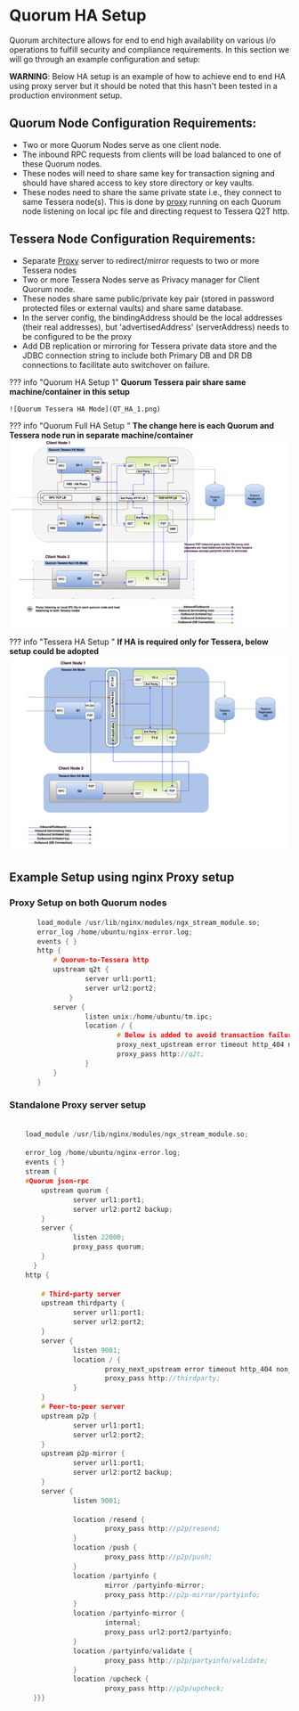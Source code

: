 # Quorum HA Setup

Quorum architecture allows for end to end high availability on various i/o operations to fulfill security and compliance requirements. In this section we will go through an example configuration and setup:

**WARNING**: Below HA setup is an example of how to achieve end to end HA using proxy server but it should be noted that this hasn't been tested in a production environment setup. 

## Quorum Node Configuration Requirements:

- Two or more Quorum Nodes serve as one client node.
- The inbound RPC requests from clients will be load balanced to one of these Quorum nodes.
- These nodes will need to share same key for transaction signing and should have shared access to key store directory or key vaults.
- These nodes need to share the same private state i.e., they connect to same Tessera node(s). This is done by [proxy](#proxy-setup-on-both-quorum-nodes) running on each Quorum node listening on local ipc file and directing request to Tessera Q2T http.

## Tessera Node Configuration Requirements:

- Separate [Proxy](#standalone-proxy-server-setup) server to redirect/mirror requests to two or more Tessera nodes 
- Two or more Tessera Nodes serve as Privacy manager for Client Quorum node.
- These nodes share same public/private key pair (stored in password protected files or external vaults) and share same database.
- In the server config, the bindingAddress should be the local addresses (their real addresses), but 'advertisedAddress' (serverAddress) needs to be configured to be the proxy
- Add DB replication or mirroring for Tessera private data store and the JDBC connection string to include both Primary DB and DR DB connections to facilitate auto switchover on failure.


??? info "Quorum HA Setup 1"
    **Quorum Tessera pair share same machine/container in this setup**
    
    ![Quorum Tessera HA Mode](QT_HA_1.png)

??? info "Quorum Full HA Setup "
    **The change here is each Quorum and Tessera node run in separate machine/container**
    ![Quorum Tessera Full HA Mode](QT_HA_2.png)

??? info "Tessera HA Setup "
    **If HA is required only for Tessera, below setup could be adopted**
    ![Tessera HA Mode](Tessera_HA.png)
  

## Example Setup using nginx Proxy setup

### Proxy Setup on both Quorum nodes
```c
       load_module /usr/lib/nginx/modules/ngx_stream_module.so;
       error_log /home/ubuntu/nginx-error.log;
       events { }
       http {
           # Quorum-to-Tessera http
           upstream q2t {
                   server url1:port1;
                   server url2:port2;
               }
           server {
                   listen unix:/home/ubuntu/tm.ipc;
                   location / {
                           # Below is added to avoid transaction failure if partyinfo gets out of sync.
                           proxy_next_upstream error timeout http_404 non_idempotent; 
                           proxy_pass http://q2t;
                   }
           }
       }
```
 

### Standalone Proxy server setup
```c

    load_module /usr/lib/nginx/modules/ngx_stream_module.so;

    error_log /home/ubuntu/nginx-error.log;
    events { }
    stream {
    #Quorum json-rpc
        upstream quorum {
                server url1:port1;
                server url2:port2 backup;
        }
        server {
                listen 22000;
                proxy_pass quorum;
        }
      }
    http {

        # Third-party server
        upstream thirdparty {
                server url1:port1;
                server url2:port2;
        }
        server {
                listen 9081;
                location / {
                        proxy_next_upstream error timeout http_404 non_idempotent;
                        proxy_pass http://thirdparty;
                }
        }
        # Peer-to-peer server
        upstream p2p {
                server url1:port1;
                server url2:port2;
        }
        upstream p2p-mirror {
                server url1:port1;
                server url2:port2 backup;
        }
        server {
                listen 9001;

                location /resend {
                        proxy_pass http://p2p/resend;
                }
                location /push {
                        proxy_pass http://p2p/push;
                }
                location /partyinfo {
                        mirror /partyinfo-mirror;
                        proxy_pass http://p2p-mirror/partyinfo;
                }
                location /partyinfo-mirror {
                        internal;
                        proxy_pass url2:port2/partyinfo;
                }
                location /partyinfo/validate {
                        proxy_pass http://p2p/partyinfo/validate;
                }
                location /upcheck {
                        proxy_pass http://p2p/upcheck;
      }}}
```




